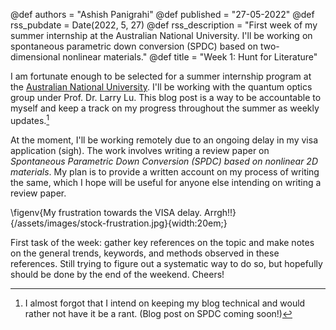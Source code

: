 @def authors = "Ashish Panigrahi"
@def published = "27-05-2022"
@def rss_pubdate = Date(2022, 5, 27)
@def rss_description = "First week of my summer internship at the Australian National University. I'll be working on spontaneous parametric down conversion (SPDC) based on two-dimensional nonlinear materials."
@def title = "Week 1: Hunt for Literature"

I am fortunate enough to be selected for a summer internship program at the
[Australian National University](https://anu.edu.au). I'll be working with the
quantum optics group under Prof. Dr. Larry Lu. This blog post is a way to be
accountable to myself and keep a track on my progress throughout the summer as weekly
updates.[^1]

[^1]: I almost forgot that I intend on keeping my blog technical and would rather not have it be a rant. (Blog post on SPDC coming soon!)

At the moment, I'll be working remotely due to an ongoing delay in my visa
application (sigh). The work involves writing a review paper on *Spontaneous
Parametric Down Conversion (SPDC) based on nonlinear 2D materials*. My plan is to
provide a written account on my process of writing the same, which I hope will be
useful for anyone else intending on writing a review paper.

\figenv{My frustration towards the VISA delay.
Arrgh!!}{/assets/images/stock-frustration.jpg}{width:20em;}

First task of the week: gather key references on the topic and make notes on the
general trends, keywords, and methods observed in these references. Still trying to
figure out a systematic way to do so, but hopefully should be done by the end of the
weekend. Cheers!
